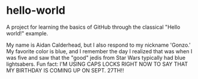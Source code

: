 # hello-world
A project for learning the basics of GitHub through the classical "Hello world!" example.

My name is Aidan Calderhead, but I also respond to my nickname 'Gonzo.'
My favorite color is blue, and I remember the day I realized that was when I was five and saw that the "good" jedis from Star Wars typically had blue lightsabers.
Fun fact: I'M USING CAPS LOCKS RIGHT NOW TO SAY THAT MY BIRTHDAY IS COMING UP ON SEPT. 27TH!!
